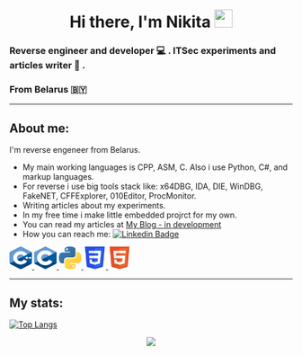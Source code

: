 <h1 align="center">Hi there, I'm Nikita
    <img src="https://github.com/blackcater/blackcater/raw/main/images/Hi.gif" height="32" width="32"/>
</h1>

### Reverse engineer and developer 💻 . ITSec experiments and articles writer 📃 . 
### From Belarus 🇧🇾 

----


## About me:

  I'm reverse engeneer from Belarus.
  * My main working languages is CPP, ASM, C. Also i use Python, C#, and markup languages.
  * For reverse i use big tools stack like: x64DBG, IDA, DIE, WinDBG, FakeNET, CFFExplorer, 010Editor, ProcMonitor. 
  * Writing articles about my experiments.
  * In my free time i make little embedded projrct for my own.
  * You can read my articles at [My Blog - in development]()
  * How you can reach me: [![Linkedin Badge](https://img.shields.io/badge/-Nikita-blue?style=flat&logo=Linkedin&logoColor=white)](https://www.linkedin.com/in/nikita-belugin-72ba51180/)

<div>
  <a href="https://www.w3schools.com/cpp/" target="_blank" rel="noreferrer"> <img src="images/C++.svg" alt="cplusplus" width="40" height="40"/> </a> 
  <a href="https://www.cprogramming.com/" target="_blank" rel="noreferrer"> <img src="images/C.svg" alt="c" width="40" height="40"/> </a> 
  <a href="https://www.python.org" target="_blank" rel="noreferrer"> <img src="images/python.svg" alt="python" width="40" height="40"/> </a> 
  <a href="https://www.w3schools.com/css/" target="_blank" rel="noreferrer"> <img src="images/CSS3.svg" alt="css3" width="40" height="40"/> </a> 
  <a href="https://www.w3.org/html/" target="_blank" rel="noreferrer"> <img src="images/HTML5.svg" alt="html5" width="40" height="40"/> </a> 
</div>

----

## My stats:

[![Top Langs](https://github-readme-stats.vercel.app/api/top-langs/?username=infobezovec&theme=dark&layout=compact)](https://github.com/anuraghazra/github-readme-stats)

<p align="center">
  <img src="https://capsule-render.vercel.app/api?type=waving&color=FF1C8EFF&height=60&section=footer"/>
</p>
